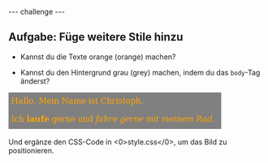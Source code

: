 --- challenge ---

## Aufgabe: Füge weitere Stile hinzu

+ Kannst du die Texte orange (orange) machen?

+ Kannst du den Hintergrund grau (grey) machen, indem du das `body`-Tag änderst?

![Screenshot](images/birthday-more-style.png)

Und ergänze den CSS-Code in <0>style.css</0>, um das Bild zu positionieren.